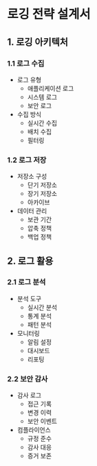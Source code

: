 # 로깅 전략 설계서

## 1. 로깅 아키텍처

### 1.1 로그 수집
- 로그 유형
  - 애플리케이션 로그
  - 시스템 로그
  - 보안 로그
- 수집 방식
  - 실시간 수집
  - 배치 수집
  - 필터링

### 1.2 로그 저장
- 저장소 구성
  - 단기 저장소
  - 장기 저장소
  - 아카이브
- 데이터 관리
  - 보관 기간
  - 압축 정책
  - 백업 정책

## 2. 로그 활용

### 2.1 로그 분석
- 분석 도구
  - 실시간 분석
  - 통계 분석
  - 패턴 분석
- 모니터링
  - 알림 설정
  - 대시보드
  - 리포팅

### 2.2 보안 감사
- 감사 로그
  - 접근 기록
  - 변경 이력
  - 보안 이벤트
- 컴플라이언스
  - 규정 준수
  - 감사 대응
  - 증거 보존 